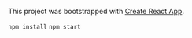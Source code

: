 This project was bootstrapped with [Create React App](https://github.com/facebook/create-react-app).

`npm install`
`npm start`
